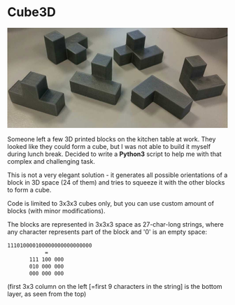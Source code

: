 # Cube3D

![3D blocks](https://raw.githubusercontent.com/olgierd/cube3d/master/cube.jpg)

Someone left a few 3D printed blocks on the kitchen table at work. They looked like they could form a cube, but I was not able to build it myself during lunch break. Decided to write a **Python3** script to help me with that complex and challenging task.

This is not a very elegant solution - it generates all possible orientations of a block in 3D space (24 of them) and tries to squeeze it with the other blocks to form a cube.

Code is limited to 3x3x3 cubes only, but you can use custom amount of blocks (with minor modifications).

The blocks are represented in 3x3x3 space as 27-char-long strings, where any character represents part of the block and '0' is an empty space:

```
111010000100000000000000000
            = 
       111 100 000
       010 000 000
       000 000 000
```

(first 3x3 column on the left [=first 9 characters in the string] is the bottom layer, as seen from the top)
